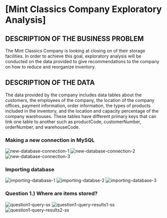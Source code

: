 # [Mint Classics Company Exploratory Analysis]

## DESCRIPTION OF THE BUSINESS PROBLEM
  The Mint Classics Company is looking at closing on of their storage facilities. In order to achieve this goal, exploratory analysis will be conducted on the data provided
to give recommendations to the company on how to reduce and reorganize inventory.

## DESCRIPTION OF THE DATA
  The data provided by the company includes data tables about the customers, the employees of the company, the location of the company offices, payment information, order information,
the types of products included in the inventory, and the location and capacity percentage of the company warehouses. These tables have different primary keys that can link one table 
to another such as productCode, customerNumber, orderNumber, and warehouseCode.

### Making a new connection in MySQL
![new-database-connection-1](https://github.com/dwhite256/Mint-Classics-Company-Exploratory-Analysis/assets/170587320/19efb35f-9812-4fb8-8050-ca8ab4c89cb5)
![new-database-connection-2](https://github.com/dwhite256/Mint-Classics-Company-Exploratory-Analysis/assets/170587320/65ab1794-ddad-435d-8015-db09420da61d)
![new-database-connection-3](https://github.com/dwhite256/Mint-Classics-Company-Exploratory-Analysis/assets/170587320/5b72586a-ea39-4dce-8c90-cb34b575370c)

### Importing database
![importing-database-1](https://github.com/dwhite256/Mint-Classics-Company-Exploratory-Analysis/assets/170587320/5d96f48e-bb8f-496e-80d1-c49cb6c9cec1)
![importing-databse-2](https://github.com/dwhite256/Mint-Classics-Company-Exploratory-Analysis/assets/170587320/a3658c10-41cb-48f2-9a3b-edae43784de2)
![importing-database-3](https://github.com/dwhite256/Mint-Classics-Company-Exploratory-Analysis/assets/170587320/e8bc10c1-7af8-4f46-bc11-8fb66cd44da6)


### Question 1.) Where are items stored?
![question1-query-ss](https://github.com/dwhite256/Mint-Classics-Company-Exploratory-Analysis/assets/170587320/cff523ed-2b52-4855-a344-463c1e45bd6d)
![question1-query-results1-ss](https://github.com/dwhite256/Mint-Classics-Company-Exploratory-Analysis/assets/170587320/f79a04c6-5af6-41a9-a055-02da7121fc11) 
![question1-query-results2-ss](https://github.com/dwhite256/Mint-Classics-Company-Exploratory-Analysis/assets/170587320/7b473485-7562-4ab2-9001-95176b775f49)

